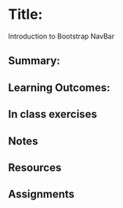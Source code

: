 # Title:
Introduction to Bootstrap NavBar

## Summary:

## Learning Outcomes:

## In class exercises

## Notes

## Resources

## Assignments
